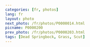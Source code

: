 ```yaml
---
categories: [fr, photos]
lang: fr
layout: photo
next_photo: /fr/photos/P0000014.html
picname: P0000200
prev_photo: /fr/photos/P0000203.html
tags: [Dead Springbock, Grass, Scut]
---
```

